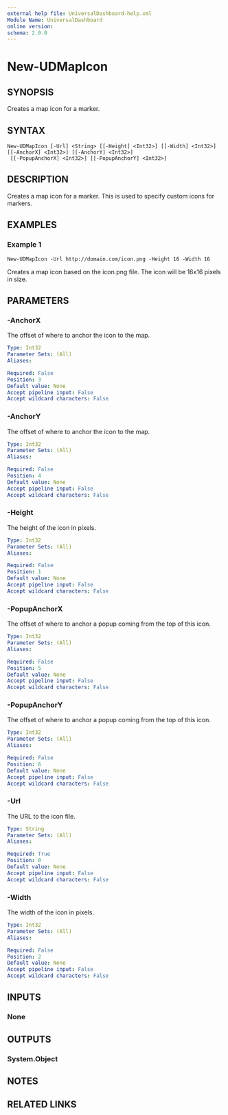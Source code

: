 ```yaml
---
external help file: UniversalDashboard-help.xml
Module Name: UniversalDashboard
online version: 
schema: 2.0.0
---
```


# New-UDMapIcon

## SYNOPSIS
Creates a map icon for a marker.

## SYNTAX

```
New-UDMapIcon [-Url] <String> [[-Height] <Int32>] [[-Width] <Int32>] [[-AnchorX] <Int32>] [[-AnchorY] <Int32>]
 [[-PopupAnchorX] <Int32>] [[-PopupAnchorY] <Int32>]
```

## DESCRIPTION
Creates a map icon for a marker. This is used to specify custom icons for markers.

## EXAMPLES

### Example 1
```
New-UDMapIcon -Url http://domain.com/icon.png -Height 16 -Width 16
```

Creates a map icon based on the icon.png file. The icon will be 16x16 pixels in size. 

## PARAMETERS

### -AnchorX
The offset of where to anchor the icon to the map.

```yaml
Type: Int32
Parameter Sets: (All)
Aliases: 

Required: False
Position: 3
Default value: None
Accept pipeline input: False
Accept wildcard characters: False
```

### -AnchorY
The offset of where to anchor the icon to the map.

```yaml
Type: Int32
Parameter Sets: (All)
Aliases: 

Required: False
Position: 4
Default value: None
Accept pipeline input: False
Accept wildcard characters: False
```

### -Height
The height of the icon in pixels.

```yaml
Type: Int32
Parameter Sets: (All)
Aliases: 

Required: False
Position: 1
Default value: None
Accept pipeline input: False
Accept wildcard characters: False
```

### -PopupAnchorX
The offset of where to anchor a popup coming from the top of this icon.

```yaml
Type: Int32
Parameter Sets: (All)
Aliases: 

Required: False
Position: 5
Default value: None
Accept pipeline input: False
Accept wildcard characters: False
```

### -PopupAnchorY
The offset of where to anchor a popup coming from the top of this icon.

```yaml
Type: Int32
Parameter Sets: (All)
Aliases: 

Required: False
Position: 6
Default value: None
Accept pipeline input: False
Accept wildcard characters: False
```

### -Url
The URL to the icon file.

```yaml
Type: String
Parameter Sets: (All)
Aliases: 

Required: True
Position: 0
Default value: None
Accept pipeline input: False
Accept wildcard characters: False
```

### -Width
The width of the icon in pixels.

```yaml
Type: Int32
Parameter Sets: (All)
Aliases: 

Required: False
Position: 2
Default value: None
Accept pipeline input: False
Accept wildcard characters: False
```

## INPUTS

### None


## OUTPUTS

### System.Object

## NOTES

## RELATED LINKS

